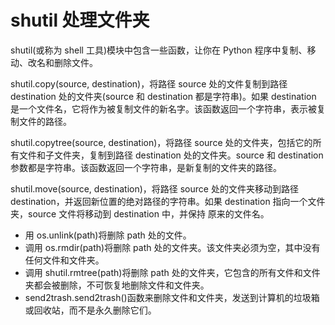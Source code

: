 # shutil 处理文件夹

shutil(或称为 shell 工具)模块中包含一些函数，让你在 Python 程序中复制、移动、改名和删除文件。

shutil.copy(source, destination)，将路径 source 处的文件复制到路径 destination 处的文件夹(source 和 destination 都是字符串)。如果 destination 是一个文件名，它将作为被复制文件的新名字。该函数返回一个字符串，表示被复制文件的路径。

shutil.copytree(source, destination)，将路径 source 处的文件夹，包括它的所有文件和子文件夹，复制到路径 destination 处的文件夹。source 和 destination 参数都是字符串。该函数返回一个字符串，是新复制的文件夹的路径。

shutil.move(source, destination)，将路径 source 处的文件夹移动到路径 destination，并返回新位置的绝对路径的字符串。如果 destination 指向一个文件夹，source 文件将移动到 destination 中，并保持 原来的文件名。

- 用 os.unlink(path)将删除 path 处的文件。
- 调用 os.rmdir(path)将删除 path 处的文件夹。该文件夹必须为空，其中没有任何文件和文件夹。
- 调用 shutil.rmtree(path)将删除 path 处的文件夹，它包含的所有文件和文件夹都会被删除，不可恢复地删除文件和文件夹。
- send2trash.send2trash()函数来删除文件和文件夹，发送到计算机的垃圾箱或回收站，而不是永久删除它们。
